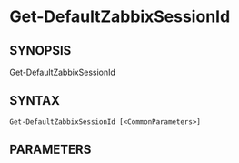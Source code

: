 ﻿---
external help file: PowerZabbix-help.xml
schema: 2.0.0
---

# Get-DefaultZabbixSessionId

## SYNOPSIS <!--!= @#Synop !-->

Get-DefaultZabbixSessionId 


## SYNTAX <!--!= @#Syntax !-->

```
Get-DefaultZabbixSessionId [<CommonParameters>]
```

## PARAMETERS <!--!= @#Params !-->